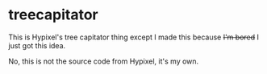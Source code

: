 # treecapitator

This is Hypixel's tree capitator thing except I made this because ~~I'm bored~~ I just got this idea.

No, this is not the source code from Hypixel, it's my own.
